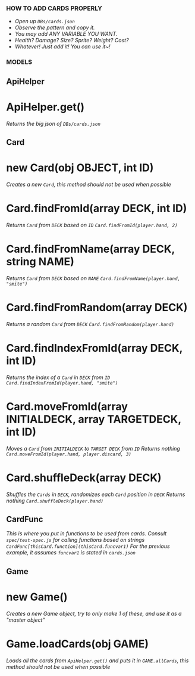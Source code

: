 ### HOW TO ADD CARDS PROPERLY
* _Open up `DBs/cards.json`_
* _Observe the pattern and copy it._
* _You may add ANY VARIABLE YOU WANT._
* _Health? Damage? Size? Sprite? Weight? Cost?_
* _Whatever! Just add it! You can use it~!_

### MODELS
## ApiHelper
# ApiHelper.get()
_Returns the big json of `DBs/cards.json`_

## Card
# new Card(obj OBJECT, int ID)
_Creates a new `Card`, this method should not be used when possible_
# Card.findFromId(array DECK, int ID)
_Returns `Card` from `DECK` based on `ID`_
_`Card.findFromId(player.hand, 2)`_
# Card.findFromName(array DECK, string NAME)
_Returns `Card` from `DECK` based on `NAME`_
_`Card.findFromName(player.hand, "smite")`_
# Card.findFromRandom(array DECK)
_Returns a random `Card` from `DECK`_
_`Card.findFromRandom(player.hand)`_
# Card.findIndexFromId(array DECK, int ID)
_Returns the index of a `Card` in `DECK` from `ID`_
_`Card.findIndexFromId(player.hand, "smite")`_
# Card.moveFromId(array INITIALDECK, array TARGETDECK, int ID)
_Moves a `Card` from `INITIALDECK` to `TARGET DECK` from `ID`_
_Returns nothing_
_`Card.moveFromId(player.hand, player.discard, 3)`_
# Card.shuffleDeck(array DECK)
_Shuffles the `Cards` in `DECK`, randomizes each `Card` position in `DECK`_
_Returns nothing_
_`Card.shuffleDeck(player.hand)`_

## CardFunc
_This is where you put in functions to be used from cards._
_Consult `spec/test-spec.js` for calling functions based on strings_
_`CardFunc[thisCard.function](thisCard.funcvar1)`_
_For the previous example, it assumes `funcvar1` is stated in `cards.json`_

## Game
# new Game()
_Creates a new Game object, try to only make 1 of these, and use it as a "master object"_
# Game.loadCards(obj GAME)
_Loads all the cards from `ApiHelper.get()` and puts it in `GAME.allCards`, this method should not be used when possible_
